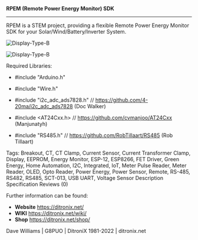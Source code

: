 **RPEM (Remote Power Energy Monitor) SDK**

------------

RPEM is a STEM project, providing a flexible Remote Power Energy Monitor SDK for your Solar/Wind/Battery/Inverter System.


![Display-Type-B](https://ditronix.net/wp-content/uploads/2022/05/RPEM-v1-Remote-Power-Energy-Monitor-SDK-Connections-scaled.jpg?raw=true)

![Display-Type-B](https://ditronix.net/wp-content/uploads/2022/05/DitroniX.net-Banner-RPEM-1-Green-Power-Monitor.jpg?raw=true)

Required Libraries:

- #include "Arduino.h"

- #include "Wire.h"

- #include "i2c_adc_ads7828.h" // https://github.com/4-20ma/i2c_adc_ads7828 (Doc Walker)

- #include <AT24Cxx.h> // https://github.com/cvmanjoo/AT24Cxx (Manjunatyh)

- #include "RS485.h" // https://github.com/RobTillaart/RS485  (Rob Tillaart)


Tags: Breakout, CT, CT Clamp, Current Sensor, Current Transformer Clamp, Display, EEPROM, Energy Monitor, ESP-12, ESP8266, FET Driver, Green Energy, Home Automation, I2C, Integrated, IoT, Meter Pulse Reader, Meter Reader, OLED, Opto Reader, Power Energy, Power Sensor, Remote, RS-485, RS482, RS485, SCT-013, USB UART, Voltage Sensor
Description Specification Reviews (0)

Further information can be found:

- **Website** https://ditronix.net/
- **WIKI**  https://ditronix.net/wiki/
- **Shop**  https://ditronix.net/shop/

Dave Williams | G8PUO | DitroniX 1981-2022 | ditronix.net
